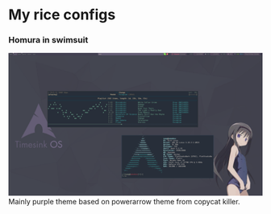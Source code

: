 # My rice configs


### Homura in swimsuit
![alt tag](https://raw.githubusercontent.com/UltraNyan/rice/master/Screenshots/2015-04-09-032641_1920x1080_scrot.png)
Mainly purple theme based on powerarrow theme from copycat killer.
